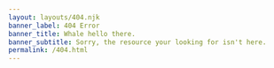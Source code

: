 ```yaml
---
layout: layouts/404.njk
banner_label: 404 Error
banner_title: Whale hello there.
banner_subtitle: Sorry, the resource your looking for isn't here.
permalink: /404.html
---
```


